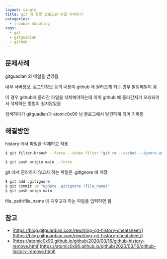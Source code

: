 ```yaml
---
layout: single
title: git 에 잘못 업로드된 파일 삭제하기
categories: 
  - trouble shooting
tags: 
  - git
  - gitguadian
  - github
---
```


## 문제사례

gitguadian 의 메일을 받았음

내부 서버정보, 로그인정보 등의 내용이 github 에 올라오게 되는 경우 알림메일이 옴

이 경우 github에 올라간 파일을 삭제해야하는데 이미 github 에 올라간지가 오래되어서 삭제하는 방법이 쉽지않았음

검색하다가 gitguadian과 atomic0x90 님 블로그에서 발견하게 되어 기록함

## 해결방안

history 에서 파일을 삭제하고 적용

```bash
$ git filter-branch --force --index-filter "git rm --cached --ignore-unmatch 'file_path/file_name'" --prune-empty --tag-name-filter cat -- --all

$ git push origin main --force
```

git 에서 관리하지 않고자 하는 파일은 .gitignore 에 저장

```bash
$ git add .gitignore
$ git commit -m "Update .gitignore (file_name)"
$ git push orign main
```

file_path/file_name 에 지우고자 하는 파일을 입력하면 됨

## 참고

- [https://blog.gitguardian.com/rewriting-git-history-cheatsheet/](https://blog.gitguardian.com/rewriting-git-history-cheatsheet/)
- [https://atomic0x90.github.io/github/2020/03/16/github-history-remove.html](https://atomic0x90.github.io/github/2020/03/16/github-history-remove.html)